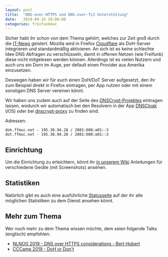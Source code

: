 ```yaml
---
layout: post
title:  "DNS-over-HTTPS und DNS-over-TLS Unterstützung"
date:   2019-09-16 10:00:00
categories: freifunkmuc
---
```


Sicher habt ihr schon von dem Thema gehört, welches zur Zeit groß durch die [IT-News](https://www.golem.de/news/wegen-cloudflare-openbsd-deaktiviert-doh-im-firefox-browser-1909-143884.html) geistert.
Mozilla wird in Firefox [Cloudflare](https://cloudflare.com) als DoH-Server integrieren und standardmäßig aktivieren.
An sich ist es keine schlechte Idee DNS Abfragen zu verschlüsseln, damit in offenen Netzen (wie Freifunk) diese nicht mitgelesen werden können.
Allerdings ist es vielen Nutzern und auch uns ein Dorn im Auge, per default einen Provider aus Amerika einzusetzen.

Deswegen haben wir für euch einen DoH/DoT Server aufgesetzt, den ihr zum Beispiel direkt in Firefox eintragen, per App nutzen oder mit einem sonstigen DNS Server vereinen könnt.

Wir haben uns zudem auch auf der Seite des [DNSCrypt-Projektes](https://dnscrypt.info/public-servers/) eintragen lassen, wodurch wir automatisch bei den Resolvern in der App [DNSCloak](https://apps.apple.com/de/app/dnscloak-secure-dns-client/id1452162351) (iOS) oder bei [dnscrypt-proxy](https://github.com/DNSCrypt/dnscrypt-proxy) zu finden sind.

Adressen:

```
doh.ffmuc.net - 195.30.94.28 / 2001:608:a01::3
dot.ffmuc.net - 195.30.94.28 / 2001:608:a01::3
```
## Einrichtung

Um die Einrichtung zu erleichtern, könnt ihr [in unserem Wiki](https://ffmuc.net/wiki/doku.php?id=knb:dohdot) Anleitungen für verschiedene Geräte (mit Screenshots) ansehen.

## Statistiken
Natürlich gibt es auch eine ausführliche [Statusseite](https://stats.ffmuc.net/d/tlvoghcZk/doh-dot?orgId=1&refresh=1m) auf der ihr alle möglichen Statistiken zu dem Dienst ansehen könnt.

## Mehr zum Thema
Wer noch mehr zu dem Thema wissen möchte, dem seien folgende Talks (englisch) empfohlen:

- [NLNOG 2019 - DNS over HTTPS considerations - Bert Hubert](https://www.youtube.com/watch?v=pjin3nv8jAo)
- [CCCamp 2019 - DoH or Don't](https://media.ccc.de/v/Camp2019-10213-doh_or_don_t )
